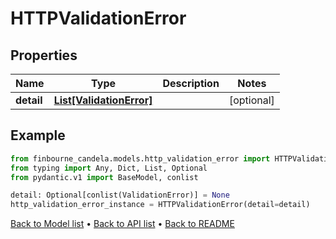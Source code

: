 # HTTPValidationError

## Properties
Name | Type | Description | Notes
------------ | ------------- | ------------- | -------------
**detail** | [**List[ValidationError]**](ValidationError.md) |  | [optional] 
## Example

```python
from finbourne_candela.models.http_validation_error import HTTPValidationError
from typing import Any, Dict, List, Optional
from pydantic.v1 import BaseModel, conlist

detail: Optional[conlist(ValidationError)] = None
http_validation_error_instance = HTTPValidationError(detail=detail)

```

[Back to Model list](../README.md#documentation-for-models) &#8226; [Back to API list](../README.md#documentation-for-api-endpoints) &#8226; [Back to README](../README.md)

